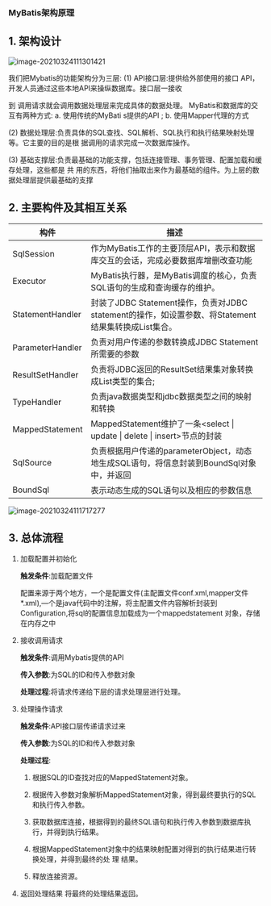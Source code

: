### MyBatis架构原理

## 1. 架构设计

![image-20210324111301421](/Users/zhangshuxin/workspace/opensource/mybatis-3/README.assets/image-20210324111301421.png)

我们把Mybatis的功能架构分为三层:
 (1) API接口层:提供给外部使用的接口 API，开发人员通过这些本地API来操纵数据库。接口层一接收

到 调用请求就会调用数据处理层来完成具体的数据处理。 MyBatis和数据库的交互有两种方式:
 a. 使用传统的MyBati s提供的API ;
 b. 使用Mapper代理的方式

(2) 数据处理层:负责具体的SQL查找、SQL解析、SQL执行和执行结果映射处理等。它主要的目的是根 据调用的请求完成一次数据库操作。

(3) 基础支撑层:负责最基础的功能支撑，包括连接管理、事务管理、配置加载和缓存处理，这些都是 共 用的东⻄，将他们抽取出来作为最基础的组件。为上层的数据处理层提供最基础的支撑

## 2. 主要构件及其相互关系

| 构件             | 描述                                                         |
| ---------------- | ------------------------------------------------------------ |
| SqlSession       | 作为MyBatis工作的主要顶层API，表示和数据库交互的会话，完成必要数据库增删改查功能 |
| Executor         | MyBatis执行器，是MyBatis调度的核心，负责SQL语句的生成和查询缓存的维护。 |
| StatementHandler | 封装了JDBC Statement操作，负责对JDBC statement的操作，如设置参数、将Statement结果集转换成List集合。 |
| ParameterHandler | 负责对用户传递的参数转换成JDBC Statement所需要的参数         |
| ResultSetHandler | 负责将JDBC返回的ResultSet结果集对象转换成List类型的集合;     |
| TypeHandler      | 负责java数据类型和jdbc数据类型之间的映射和转换               |
| MappedStatement  | MappedStatement维护了一条<select \| update \| delete \| insert>节点的封装 |
| SqlSource        | 负责根据用户传递的parameterObject，动态地生成SQL语句，将信息封装到BoundSql对象中，并返回 |
| BoundSql         | 表示动态生成的SQL语句以及相应的参数信息                      |

![image-20210324111717277](/Users/zhangshuxin/workspace/opensource/mybatis-3/README.assets/image-20210324111717277.png)

## 3. 总体流程

1. 加载配置并初始化 

   **触发条件**:加载配置文件

   配置来源于两个地方，一个是配置文件(主配置文件conf.xml,mapper文件*.xml),—个是java代码中的注解，将主配置文件内容解析封装到Configuration,将sql的配置信息加载成为一个mappedstatement 对象，存储在内存之中

2. 接收调用请求

   **触发条件**:调用Mybatis提供的API

   **传入参数**:为SQL的ID和传入参数对象

   **处理过程**:将请求传递给下层的请求处理层进行处理。

3. 处理操作请求

   **触发条件**:API接口层传递请求过来

   **传入参数**:为SQL的ID和传入参数对象

   **处理过程**:

   1. 根据SQL的ID查找对应的MappedStatement对象。

   2. 根据传入参数对象解析MappedStatement对象，得到最终要执行的SQL和执行传入参数。

   3. 获取数据库连接，根据得到的最终SQL语句和执行传入参数到数据库执行，并得到执行结果。

   4. 根据MappedStatement对象中的结果映射配置对得到的执行结果进行转换处理，并得到最终的处 理 结果。

   5. 释放连接资源。

4. 返回处理结果 将最终的处理结果返回。 